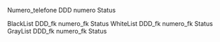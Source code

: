 Numero_telefone
	DDD
	numero
	Status

BlackList
	DDD_fk
	numero_fk
	Status
WhiteList
	DDD_fk
	numero_fk
	Status
GrayList
	DDD_fk
	numero_fk
	Status
